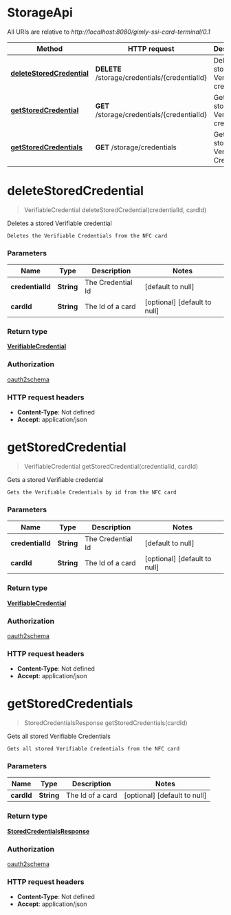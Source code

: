 # StorageApi

All URIs are relative to _http://localhost:8080/gimly-ssi-card-terminal/0.1_

| Method                                                             | HTTP request                                   | Description                            |
| ------------------------------------------------------------------ | ---------------------------------------------- | -------------------------------------- |
| [**deleteStoredCredential**](StorageApi.md#deleteStoredCredential) | **DELETE** /storage/credentials/{credentialId} | Deletes a stored Verifiable credential |
| [**getStoredCredential**](StorageApi.md#getStoredCredential)       | **GET** /storage/credentials/{credentialId}    | Gets a stored Verifiable credential    |
| [**getStoredCredentials**](StorageApi.md#getStoredCredentials)     | **GET** /storage/credentials                   | Gets all stored Verifiable Credentials |

<a name="deleteStoredCredential"></a>

# **deleteStoredCredential**

> VerifiableCredential deleteStoredCredential(credentialId, cardId)

Deletes a stored Verifiable credential

    Deletes the Verifiable Credentials from the NFC card

### Parameters

| Name             | Type       | Description       | Notes                        |
| ---------------- | ---------- | ----------------- | ---------------------------- |
| **credentialId** | **String** | The Credential Id | [default to null]            |
| **cardId**       | **String** | The Id of a card  | [optional] [default to null] |

### Return type

[**VerifiableCredential**](/docs/api/io/gimly/generated/card/model/VerifiableCredential.md)

### Authorization

[oauth2schema](/docs/api/README.md#oauth2schema)

### HTTP request headers

- **Content-Type**: Not defined
- **Accept**: application/json

<a name="getStoredCredential"></a>

# **getStoredCredential**

> VerifiableCredential getStoredCredential(credentialId, cardId)

Gets a stored Verifiable credential

    Gets the Verifiable Credentials by id from the NFC card

### Parameters

| Name             | Type       | Description       | Notes                        |
| ---------------- | ---------- | ----------------- | ---------------------------- |
| **credentialId** | **String** | The Credential Id | [default to null]            |
| **cardId**       | **String** | The Id of a card  | [optional] [default to null] |

### Return type

[**VerifiableCredential**](/docs/api/io/gimly/generated/card/model/VerifiableCredential.md)

### Authorization

[oauth2schema](/docs/api/README.md#oauth2schema)

### HTTP request headers

- **Content-Type**: Not defined
- **Accept**: application/json

<a name="getStoredCredentials"></a>

# **getStoredCredentials**

> StoredCredentialsResponse getStoredCredentials(cardId)

Gets all stored Verifiable Credentials

    Gets all stored Verifiable Credentials from the NFC card

### Parameters

| Name       | Type       | Description      | Notes                        |
| ---------- | ---------- | ---------------- | ---------------------------- |
| **cardId** | **String** | The Id of a card | [optional] [default to null] |

### Return type

[**StoredCredentialsResponse**](/docs/api/io/gimly/generated/card/model/StoredCredentialsResponse.md)

### Authorization

[oauth2schema](/docs/api/README.md#oauth2schema)

### HTTP request headers

- **Content-Type**: Not defined
- **Accept**: application/json
